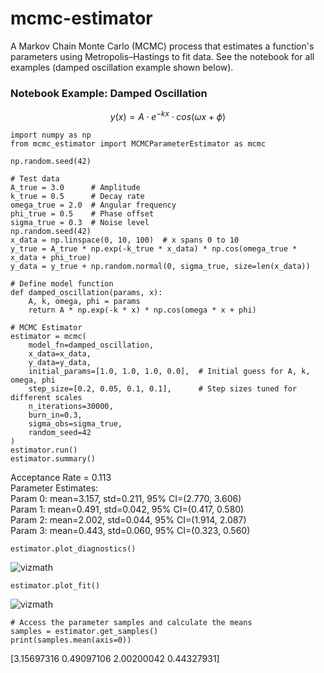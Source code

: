 # mcmc-estimator
A Markov Chain Monte Carlo (MCMC) process that estimates a function's parameters using Metropolis–Hastings to fit data. See the notebook for all examples (damped oscillation example shown below).

### Notebook Example: Damped Oscillation
$$y(x)=A⋅e^{−kx}⋅cos(ωx+ϕ)$$

```
import numpy as np
from mcmc_estimator import MCMCParameterEstimator as mcmc

np.random.seed(42)

# Test data
A_true = 3.0      # Amplitude
k_true = 0.5      # Decay rate
omega_true = 2.0  # Angular frequency
phi_true = 0.5    # Phase offset
sigma_true = 0.3  # Noise level
np.random.seed(42)
x_data = np.linspace(0, 10, 100)  # x spans 0 to 10
y_true = A_true * np.exp(-k_true * x_data) * np.cos(omega_true * x_data + phi_true)
y_data = y_true + np.random.normal(0, sigma_true, size=len(x_data))

# Define model function
def damped_oscillation(params, x):
    A, k, omega, phi = params
    return A * np.exp(-k * x) * np.cos(omega * x + phi)

# MCMC Estimator
estimator = mcmc(
    model_fn=damped_oscillation,
    x_data=x_data,
    y_data=y_data,
    initial_params=[1.0, 1.0, 1.0, 0.0],  # Initial guess for A, k, omega, phi
    step_size=[0.2, 0.05, 0.1, 0.1],      # Step sizes tuned for different scales
    n_iterations=30000,
    burn_in=0.3,
    sigma_obs=sigma_true,
    random_seed=42
)
estimator.run()
estimator.summary()
```
Acceptance Rate = 0.113  
Parameter Estimates:  
Param 0: mean=3.157, std=0.211, 95% CI=(2.770, 3.606)  
Param 1: mean=0.491, std=0.042, 95% CI=(0.417, 0.580)  
Param 2: mean=2.002, std=0.044, 95% CI=(1.914, 2.087)  
Param 3: mean=0.443, std=0.060, 95% CI=(0.323, 0.560)  
```
estimator.plot_diagnostics()
```

![vizmath](assets/est_3_trace.png)
```
estimator.plot_fit()
```
![vizmath](assets/est_3_fit.png)
```
# Access the parameter samples and calculate the means
samples = estimator.get_samples()
print(samples.mean(axis=0))
```
[3.15697316 0.49097106 2.00200042 0.44327931]